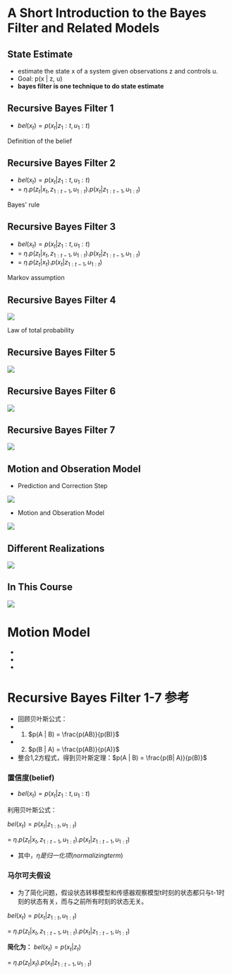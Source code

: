 # A Short Introduction to the Bayes Filter and Related Models

## State Estimate
- estimate the state x of a system given observations z and controls u.
- Goal:  p(x | z, u)
- **bayes filter is one technique to do state estimate**

## Recursive Bayes Filter 1
- $bel(x_t) = p(x_t | z_1:t, u_1:t)$

Definition of the belief

## Recursive Bayes Filter 2
- $bel(x_t) = p(x_t | z_1:t, u_1:t)$
- = $\eta . p(z_t | x_t, z_{1:t-1}, u_{1:t}).p(x_t | z_{1:t-1}, u_{1:t})$

Bayes' rule

## Recursive Bayes Filter 3
- $bel(x_t) = p(x_t | z_1:t, u_1:t)$
- = $\eta . p(z_t | x_t, z_{1:t-1}, u_{1:t}).p(x_t | z_{1:t-1}, u_{1:t})$
- = $\eta . p(z_t | x_t).p(x_t | z_{1:t-1}, u_{1:t})$

Markov assumption


## Recursive Bayes Filter 4

![](img/lawOfTotalProbability.png)

Law of total probability



## Recursive Bayes Filter 5

![](img/bayes5.png)


## Recursive Bayes Filter 6

![](img/bayes6.png)



## Recursive Bayes Filter 7


![](img/bayes7.png)


## Motion and Obseration Model





- Prediction and Correction Step


![](img/prediction_correction.png)




- Motion and Obseration Model


![](img/motion_observation.png)


## Different Realizations


![](img/different_realizations.png)



## In This Course
![](img/inthiscourse.png)








# Motion Model

-
-
-




# Recursive Bayes Filter 1-7 **参考**

- 回顾贝叶斯公式：
- 1. $p(A | B) = \frac{p(AB)}{p(B)}$
- 2. $p(B | A) = \frac{p(AB)}{p(A)}$
- 整合1,2方程式，得到贝叶斯定理：$p(A | B) = \frac{p(B| A)}{p(B)}$

### 置信度(belief)

- $bel(x_t) = p(x_t | z_1:t, u_1:t)$

利用贝叶斯公式：

 $bel(x_t) = p(x_t | z_{1:t}, u_{1:t})$

= $\eta . p(z_t | x_t, z_{1:t-1}, u_{1:t}).p(x_t | z_{1:t-1}, u_{1:t})$

- 其中，$\eta 是归一化项(normalizing term)$

### 马尔可夫假设
- 为了简化问题，假设状态转移模型和传感器观察模型t时刻的状态都只与t-1时刻的状态有关，而与之前所有时刻的状态无关。

$bel(x_t) = p(x_t | z_{1:t}, u_{1:t})$

= $\eta . p(z_t | x_t, z_{1:t-1}, u_{1:t}).p(x_t | z_{1:t-1}, u_{1:t})$

**简化为：**
$bel(x_t) = p(x_t | z_t)$

= $\eta . p(z_t | x_t).p(x_t | z_{1:t-1}, u_{1:t})$